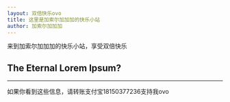 ```yaml
---
layout: 双倍快乐ovo
title: 这里是加索尔加加加的快乐小站
author: 加索尔加加加
---
```


来到加索尔加加加的快乐小站，享受双倍快乐

## The Eternal Lorem Ipsum? 
-----

如果你看到这些信息，请转账支付宝18150377236支持我ovo

